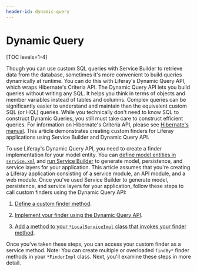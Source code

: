 ```yaml
---
header-id: dynamic-query
---
```


# Dynamic Query

[TOC levels=1-4]

Though you can use custom SQL queries with Service Builder to retrieve data
from the database, sometimes it's more convenient to build queries dynamically
at runtime. You can do this with Liferay's Dynamic Query API, which wraps
Hibernate's Criteria API. The Dynamic Query API lets you build queries without
writing any SQL. It helps you think in terms of objects and member variables
instead of tables and columns. Complex queries can be significantly easier to
understand and maintain than the equivalent custom SQL (or HQL) queries. While
you technically don't need to know SQL to construct Dynamic Queries, you still
must take care to construct efficient queries. For information on Hibernate's
Criteria API, please see 
[Hibernate's manual](http://docs.jboss.org/hibernate/orm/5.0/userguide/html_single/chapters/query/criteria/Criteria.html).
This article demonstrates creating custom finders for Liferay applications
using Service Builder and Dynamic Query API.

To use Liferay's Dynamic Query API, you need to create a finder implementation
for your model entity. You can
[define model entities in `service.xml`](/docs/7-2/appdev/-/knowledge_base/a/defining-an-object-relational-map-with-service-builder)
and
[run Service Builder](/docs/7-2/appdev/-/knowledge_base/a/running-service-builder)
to generate model, persistence, and service layers for your application. This
article assumes that you're creating a Liferay application consisting of a
service module, an API module, and a web module. Once you've used Service
Builder to generate model, persistence, and service layers for your application,
follow these steps to call custom finders using the Dynamic Query API:

1.  [Define a custom finder method](/docs/7-2/appdev/-/knowledge_base/a/defining-a-custom-finder-method).

2.  [Implement your finder using the Dynamic Query API](/docs/7-2/appdev/-/knowledge_base/a/implementing-a-custom-finder-method-using-dynamic-query).

3.  [Add a method to your `*LocalServiceImpl` class that invokes your finder method](/docs/7-2/appdev/-/knowledge_base/a/accessing-your-custom-finder-method-from-the-service-layer). 

Once you've taken these steps, you can access your custom finder as a service
method. Note: You can create multiple or overloaded `findBy*` finder methods in
your `*FinderImpl` class. Next, you'll examine these steps in more detail.
